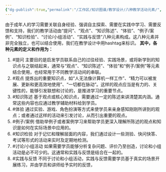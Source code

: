 ```yaml
---
{"dg-publish":true,"permalink":"/工作区/知识图谱/教学设计/八种教学活动元素/","dgPassFrontmatter":true,"noteIcon":"","created":"","updated":""}
---
```


由于成年人的学习需要关联自身经验、强调自主探索、需要在实践中学习、需要反馈和支持，我们的教学活动由“提问”、“观点”、“知识陈述”、“体验”、“例子/案例”、“知识检验”、“讨论/小组活动”、“实践与反馈”八种元素构成。这八种元素并非完全独立，也可以结合使用，我们在教学设计中用hashtag来标识。
**其中，各种元素的定义和作用为：**
1. #提问 主要目的是启发学员联系自己的过往经验、实践场景，或将新学到的知识点与之联结起来，通常与“观点”、“知识陈述”、“体验”和“例子/案例”等元素结合使用，也经常用于不同教学活动间的串联。
2. #观点 提炼出的重要知识点，如“人无法像计算机一样工作”、“精力可以被发展、更新和更高效地使用”、“一切都在脉动”。这样的观点应当是有力的、关键性的，能够引发联想和讨论的，是推进学习的重要节点。
3. #知识陈述 基于观点或核心知识点，需要通过一定的陈述来讲清楚其内涵。通常这些内容也应通过教学辅助材料给到学员。
4. #体验 通过实验、游戏、角色扮演等方式来使学员来亲身感知刚刚所讲到的观点；或者通过这样的活动来引发讨论，从而引出重要的观点。
5. #例子/案例 借助举例子或者案例学习来帮助学员更深入理解所陈述的观点和知识是如何在实际场景中应用的。
6. #知识检验 对于记忆和理解层面的内容，我们通过设计一些测验、快问快答、考试等形式的活动来实时及定期地检测。
7. #讨论/小组活动 如果需要学员能够分析复杂问题、评价乃至创造，讨论和小组活动是必不可少的。这通常和实践与反馈是结合在一起的。
8. #实践与反馈 不同于讨论和小组活动，实践与反馈需要学员基于真实的场景开展练习，并由学员和讲师给予实时的反馈，
